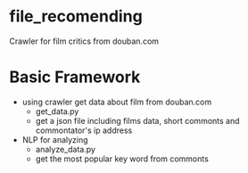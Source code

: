 # file_recomending  
Crawler for film critics from douban.com  
  
# Basic Framework  

- using crawler get data about film from douban.com  
    - get_data.py  
    - get a json file including films data, short commonts and commontator's ip address
- NLP for analyzing  
    - analyze_data.py
    - get the most popular key word from commonts

